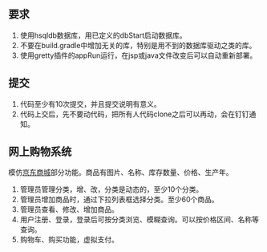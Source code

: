 ## 要求

1. 使用hsqldb数据库，用已定义的dbStart启动数据库。
1. 不要在build.gradle中增加无关的库，特别是用不到的数据库驱动之类的库。
1. 使用gretty插件的appRun运行，在jsp或java文件改变后可以自动重新部署。

## 提交

1. 代码至少有10次提交，并且提交说明有意义。
1. 代码上交后，先不要动代码，把所有人代码clone之后可以再动，会在钉钉通知。

## 网上购物系统

模仿[京东商城](http://www.jd.com)部分功能。商品有图片、名称、库存数量、价格、生产年。

1. 管理员管理分类，增、改，分类是动态的，至少10个分类。
2. 管理员增加商品时，通过下拉列表框选择分类。至少60个商品。
3. 管理员查看、修改、增加商品。
4. 用户注册、登录，登录后可按分类浏览、模糊查询。可以按价格区间、名称等查询。
5. 购物车、购买功能，虚拟支付。